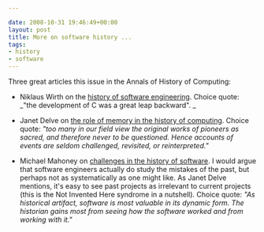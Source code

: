 ```yaml
---

date: 2008-10-31 19:46:49+00:00
layout: post
title: More on software history ...
tags:
- history
- software
---
```


Three great articles this issue in the Annals of History of Computing:



	
  * Niklaus Wirth on the [history of software engineering](http://ieeexplore.ieee.org/xpls/abs_all.jsp?isnumber=4617903&arnumber=4617912&count=23&index=8). Choice quote: _"the development of C was a great leap backward". _

	
  * Janet Delve on [the role of memory in the history of computing](http://ieeexplore.ieee.org/xpls/abs_all.jsp?isnumber=4617903&arnumber=4617924&count=23&index=20). Choice quote: _"too many in our field view the original works of pioneers as sacred, and therefore never to be questioned. Hence accounts of events are seldom challenged, revisited, or reinterpreted."_

	
  * Michael Mahoney on [challenges in the history of software](http://ieeexplore.ieee.org/xpls/abs_all.jsp?isnumber=4617903&arnumber=4617909&count=23&index=5). I would argue that software engineers actually do study the mistakes of the past, but perhaps not as systematically as one might like. As Janet Delve mentions, it's easy to see past projects as irrelevant to current projects (this is the Not Invented Here syndrome in a nutshell). Choice quote: _"As historical artifact, software is most valuable in its dynamic form. The historian gains most from seeing how the software worked and from working with it."_


